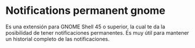 # Notifications permanent gnome

Es una extensión para GNOME Shell 45 o superior, la cual te da la posibilidad de tener notificaciones permanentes. Es muy útil para mantener un historial completo de las notificaciones.
